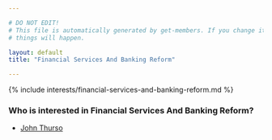 ```yaml
---

# DO NOT EDIT!
# This file is automatically generated by get-members. If you change it, bad
# things will happen.

layout: default
title: "Financial Services And Banking Reform"

---
```


{% include interests/financial-services-and-banking-reform.md %}

### Who is interested in Financial Services And Banking Reform?


* [John Thurso](members/john-thurso.html)
